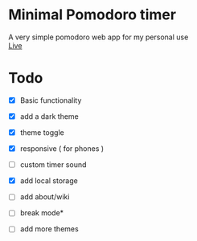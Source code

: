 # Minimal Pomodoro timer
A very simple pomodoro web app for my personal use <br>
<a href="https://siduck76.github.io/pomodoro/">Live</a>
<br>
 
# Todo 
- [X] Basic functionality 
- [X] add a dark theme
- [X] theme toggle 
- [X] responsive ( for phones )
- [ ] custom timer sound
- [X] add local storage 
- [ ] add about/wiki
- [ ] break mode*
- [ ] add more themes

